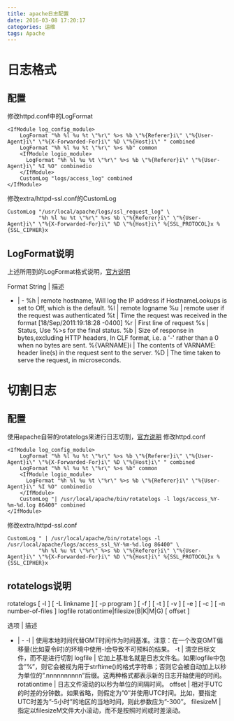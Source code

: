 ```yaml
---
title: apache日志配置
date: 2016-03-08 17:20:17
categories: 运维
tags: Apache
---
```


# 日志格式

## 配置
修改httpd.conf中的LogFormat
```
<IfModule log_config_module>
    LogFormat "%h %l %u %t \"%r\" %>s %b \"%{Referer}i\" \"%{User-Agent}i\" \"%{X-Forwarded-For}i\" %D \"%{Host}i\" " combined
    LogFormat "%h %l %u %t \"%r\" %>s %b" common
    <IfModule logio_module>
      LogFormat "%h %l %u %t \"%r\" %>s %b \"%{Referer}i\" \"%{User-Agent}i\" %I %O" combinedio
    </IfModule>
    CustomLog "logs/access_log" combined
</IfModule>
```
修改extra/httpd-ssl.conf的CustomLog
```
CustomLog "/usr/local/apache/logs/ssl_request_log" \
          "%h %l %u %t \"%r\" %>s %b \"%{Referer}i\" \"%{User-Agent}i\" \"%{X-Forwarded-For}i\" %D \"%{Host}i\" %{SSL_PROTOCOL}x %{SSL_CIPHER}x 
```

## LogFormat说明
上述所用到的LogFormat格式说明，[官方说明](http://httpd.apache.org/docs/current/mod/mod_log_config.html)

Format String | 描述
- | -
%h | remote hostname, Will log the IP address if HostnameLookups is set to Off, which is the default.
%l | remote logname
%u | remote user if the request was authenticated
%t | Time the request was received in the format [18/Sep/2011:19:18:28 -0400]
%r | First line of request
%s | Status, Use %>s for the final status.
%b | Size of response in bytes,excluding HTTP headers, In CLF format, i.e. a '-' rather than a 0 when no bytes are sent.
%{VARNAME}i | The contents of VARNAME: header line(s) in the request sent to the server. 
%D | The time taken to serve the request, in microseconds.

# 切割日志

## 配置
使用apache自带的rotatelogs来进行日志切割，[官方说明](https://httpd.apache.org/docs/2.4/programs/rotatelogs.html)
修改httpd.conf
```
<IfModule log_config_module>
    LogFormat "%h %l %u %t \"%r\" %>s %b \"%{Referer}i\" \"%{User-Agent}i\" \"%{X-Forwarded-For}i\" %D \"%{Host}i\" " combined
    LogFormat "%h %l %u %t \"%r\" %>s %b" common
    <IfModule logio_module>
      LogFormat "%h %l %u %t \"%r\" %>s %b \"%{Referer}i\" \"%{User-Agent}i\" %I %O" combinedio
    </IfModule>
    CustomLog "| /usr/local/apache/bin/rotatelogs -l logs/access_%Y-%m-%d.log 86400" combined
</IfModule>
```
修改extra/httpd-ssl.conf
```
CustomLog " | /usr/local/apache/bin/rotatelogs -l /usr/local/apache/logs/access_ssl_%Y-%m-%d.log 86400" \
          "%h %l %u %t \"%r\" %>s %b \"%{Referer}i\" \"%{User-Agent}i\" \"%{X-Forwarded-For}i\" %D \"%{Host}i\" %{SSL_PROTOCOL}x %{SSL_CIPHER}x 
```

## rotatelogs说明

rotatelogs [ -l ] [ -L linkname ] [ -p program ] [ -f ] [ -t ] [ -v ] [ -e ] [ -c ] [ -n number-of-files ] logfile rotationtime|filesize(B|K|M|G) [ offset ]

选项 | 描述
- | -
-l | 使用本地时间代替GMT时间作为时间基准。注意：在一个改变GMT偏移量(比如夏令时)的环境中使用-l会导致不可预料的结果。
-t | 清空目标文件，而不是进行切割
logfile | 它加上基准名就是日志文件名。如果logfile中包含”%”，则它会被视为用于strftime()的格式字符串；否则它会被自动加上以秒为单位的”.nnnnnnnnnn”后缀。这两种格式都表示新的日志开始使用的时间。
rotationtime | 日志文件滚动的以秒为单位的间隔时间。
offset | 相对于UTC的时差的分钟数。如果省略，则假定为”0″并使用UTC时间。比如，要指定UTC时差为”-5小时”的地区的当地时间，则此参数应为”-300″。
filesizeM | 指定以filesizeM文件大小滚动，而不是按照时间或时差滚动。


